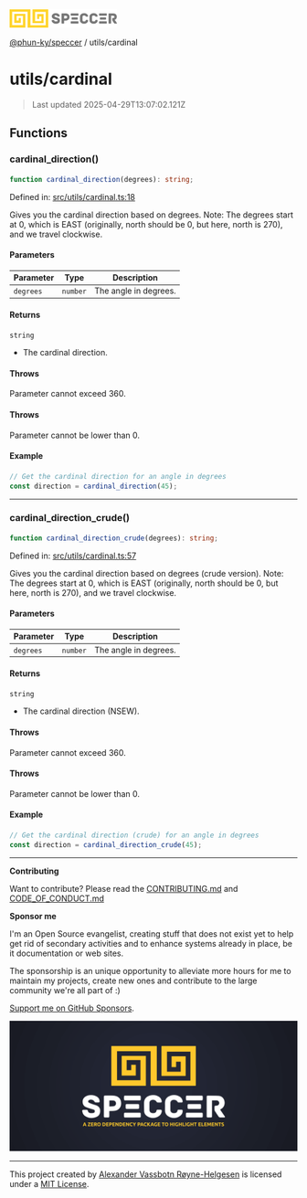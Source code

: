 <div><img alt="SPECCER logo" src="https://raw.githubusercontent.com/phun-ky/speccer/main/public/logo-speccer-horizontal-colored-package.svg?raw=true" style="max-height:32px;"/></div>

[@phun-ky/speccer](../README.md) / utils/cardinal

# utils/cardinal

> Last updated 2025-04-29T13:07:02.121Z

## Functions

### cardinal_direction()

```ts
function cardinal_direction(degrees): string;
```

Defined in:
[src/utils/cardinal.ts:18](https://github.com/phun-ky/speccer/blob/main/src/utils/cardinal.ts#L18)

Gives you the cardinal direction based on degrees. Note: The degrees start at 0,
which is EAST (originally, north should be 0, but here, north is 270), and we
travel clockwise.

#### Parameters

| Parameter | Type     | Description           |
| --------- | -------- | --------------------- |
| `degrees` | `number` | The angle in degrees. |

#### Returns

`string`

- The cardinal direction.

#### Throws

Parameter cannot exceed 360.

#### Throws

Parameter cannot be lower than 0.

#### Example

```ts
// Get the cardinal direction for an angle in degrees
const direction = cardinal_direction(45);
```

---

### cardinal_direction_crude()

```ts
function cardinal_direction_crude(degrees): string;
```

Defined in:
[src/utils/cardinal.ts:57](https://github.com/phun-ky/speccer/blob/main/src/utils/cardinal.ts#L57)

Gives you the cardinal direction based on degrees (crude version). Note: The
degrees start at 0, which is EAST (originally, north should be 0, but here,
north is 270), and we travel clockwise.

#### Parameters

| Parameter | Type     | Description           |
| --------- | -------- | --------------------- |
| `degrees` | `number` | The angle in degrees. |

#### Returns

`string`

- The cardinal direction (NSEW).

#### Throws

Parameter cannot exceed 360.

#### Throws

Parameter cannot be lower than 0.

#### Example

```ts
// Get the cardinal direction (crude) for an angle in degrees
const direction = cardinal_direction_crude(45);
```

---

**Contributing**

Want to contribute? Please read the
[CONTRIBUTING.md](https://github.com/phun-ky/speccer/blob/main/CONTRIBUTING.md)
and
[CODE_OF_CONDUCT.md](https://github.com/phun-ky/speccer/blob/main/CODE_OF_CONDUCT.md)

**Sponsor me**

I'm an Open Source evangelist, creating stuff that does not exist yet to help
get rid of secondary activities and to enhance systems already in place, be it
documentation or web sites.

The sponsorship is an unique opportunity to alleviate more hours for me to
maintain my projects, create new ones and contribute to the large community
we're all part of :)

[Support me on GitHub Sponsors](https://github.com/sponsors/phun-ky).

![Speccer banner, with logo and slogan: A zero dependency package to annotate or highlight elements](https://github.com/phun-ky/speccer/blob/main/public/speccer-banner.png?raw=true)

---

This project created by [Alexander Vassbotn Røyne-Helgesen](http://phun-ky.net)
is licensed under a [MIT License](https://choosealicense.com/licenses/mit/).
